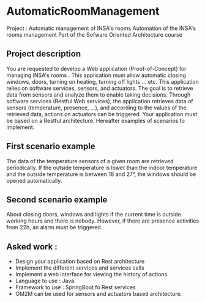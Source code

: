 # AutomaticRoomManagement
Project : Automatic management of INSA's rooms  Automation of the INSA's rooms management
Part of the Sofware Oriented Architecture course

## Project description
You are requested to develop a Web application (Proof-of-Concept) for managing  INSA's rooms . 
This application must allow automatic closing windows, doors, turning on heating, turning off lights ... etc. 
This application relies on software services, sensors, and actuators. The goal is to retrieve data from sensors and analyze them to enable taking decisions.
Through software services (Restful Web services), the application retrieves data of sensors (temperature, presence, ...), and according to the values of the retrieved data, actions on actuators can be triggered. Your application must be based on a Restful architecture.  Hereafter examples of scenarios to implement. 

## First scenario example
The data of the temperature sensors of a given room are retrieved periodically. If the outside temperature is lower than the indoor temperature and the outside temperature is between 18 and 27°, the windows should be opened automatically.  

## Second scenario example
About closing doors, windows and lights if the current time is outside working hours and there is nobody. However, if there are presence activities from 22h, an alarm must be triggered.

## Asked work  :  
- Design your application based on Rest architecture
- Implement the different services and services calls
- Implement a web interface for viewing the history of actions
- Language to use : Java.   
- Framework to use : SpringBoot fo Rest services  
- OM2M can be used for sensors and actuators based architecture.
